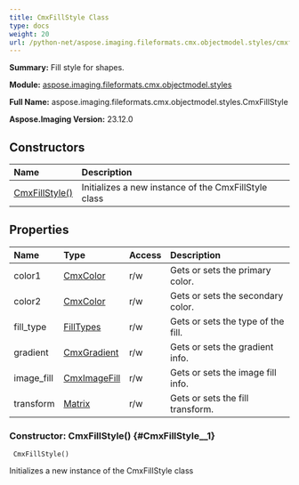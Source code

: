 ```yaml
---
title: CmxFillStyle Class
type: docs
weight: 20
url: /python-net/aspose.imaging.fileformats.cmx.objectmodel.styles/cmxfillstyle/
---
```


**Summary:** Fill style for shapes.

**Module:** [aspose.imaging.fileformats.cmx.objectmodel.styles](/imaging/python-net/aspose.imaging.fileformats.cmx.objectmodel.styles/)

**Full Name:** aspose.imaging.fileformats.cmx.objectmodel.styles.CmxFillStyle

**Aspose.Imaging Version:** 23.12.0

## **Constructors**
| **Name** | **Description** |
| :- | :- |
| [CmxFillStyle()](#CmxFillStyle__1) | Initializes a new instance of the CmxFillStyle class |
## **Properties**
| **Name** | **Type** | **Access** | **Description** |
| :- | :- | :- | :- |
| color1 | [CmxColor](/imaging/python-net/aspose.imaging.fileformats.cmx.objectmodel.styles/cmxcolor) | r/w | Gets or sets the primary color. |
| color2 | [CmxColor](/imaging/python-net/aspose.imaging.fileformats.cmx.objectmodel.styles/cmxcolor) | r/w | Gets or sets the secondary color. |
| fill_type | [FillTypes](/imaging/python-net/aspose.imaging.fileformats.cmx.objectmodel.enums/filltypes/) | r/w | Gets or sets the type of the fill. |
| gradient | [CmxGradient](/imaging/python-net/aspose.imaging.fileformats.cmx.objectmodel.styles/cmxgradient) | r/w | Gets or sets the gradient info. |
| image_fill | [CmxImageFill](/imaging/python-net/aspose.imaging.fileformats.cmx.objectmodel.styles/cmximagefill) | r/w | Gets or sets the image fill info. |
| transform | [Matrix](/imaging/python-net/aspose.imaging/matrix) | r/w | Gets or sets the fill transform. |


### Constructor: CmxFillStyle() {#CmxFillStyle__1}


```
 CmxFillStyle() 
```

Initializes a new instance of the CmxFillStyle class


